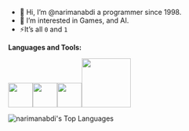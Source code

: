 - 👋 Hi, I’m @narimanabdi a programmer since 1998.
- 👀 I’m interested in Games, and AI.
- ⚡It’s all `0` and `1`

**Languages and Tools:** 
<p align="left">
  <img src="https://media3.giphy.com/media/LMt9638dO8dftAjtco/giphy.webp" width="50"><img src="https://media.giphy.com/media/3rCcV6sC1o2GY/giphy.gif" width="50"><img src="https://media3.giphy.com/media/IdyAQJVN2kVPNUrojM/200w.webp" width="50"><img src="https://media.giphy.com/media/llDQjVIHqiXkeIJgrK/giphy.gif" width="100">
</p>

![narimanabdi's Top Languages](https://github-readme-stats.vercel.app/api/top-langs/?username=narimanabdi&theme=gotham&show_icons=true&hide_border=true&layout=compact)

<!---
narimanabdi/narimanabdi is a ✨ special ✨ repository because its `README.md` (this file) appears on your GitHub profile.
You can click the Preview link to take a look at your changes.
--->
